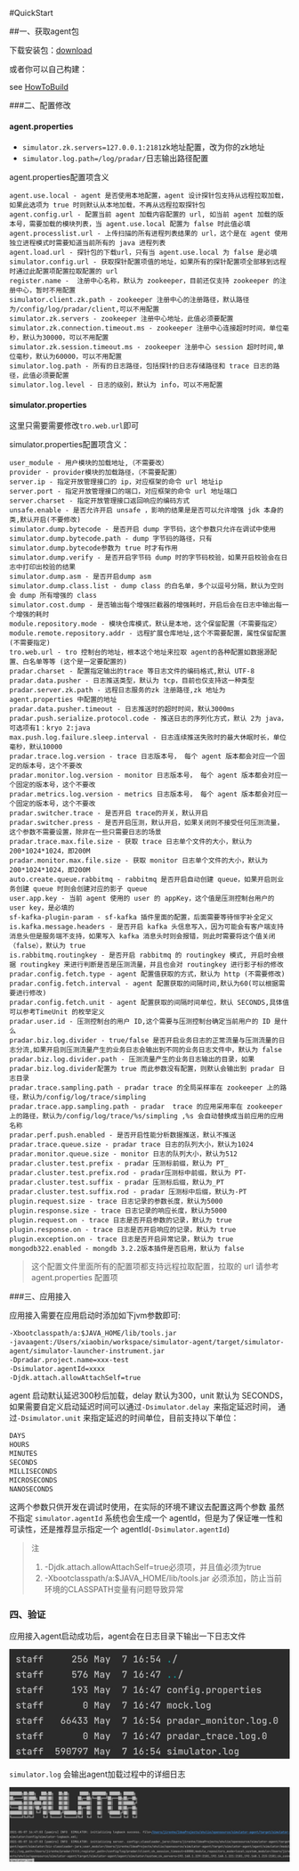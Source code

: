 #QuickStart

##一、获取agent包

下载安装包：[download](http://xxxxx)

或者你可以自己构建：

see [HowToBuild](HowToBuild.md)

###二、配置修改

#### agent.properties

- `simulator.zk.servers=127.0.0.1:2181`zk地址配置，改为你的zk地址
- `simulator.log.path=/log/pradar/`日志输出路径配置

agent.properties配置项含义

```
agent.use.local - agent 是否使用本地配置，agent 设计探针包支持从远程拉取加载，如果此选项为 true 时则默认从本地加载，不再从远程拉取探针包
agent.config.url - 配置当前 agent 加载内容配置的 url, 如当前 agent 加载的版本号，需要加载的模块列表，当 agent.use.local 配置为 false 时此值必填
agent.processlist.url - 上传扫描的所有进程列表结果的 url，这个是在 agent 使用独立进程模式时需要知道当前所有的 java 进程列表
agent.load.url - 探针包的下载url，只有当 agent.use.local 为 false 是必填
simulator.config.url - 获取探针配置项值的地址，如果所有的探针配置项全部移到远程时通过此配置项配置拉取配置的 url
register.name -  注册中心名称，默认为 zookeeper，目前还仅支持 zookeeper 的注册中心，暂时不用配置
simulator.client.zk.path - zookeeper 注册中心的注册路径，默认路径为/config/log/pradar/client,可以不用配置
simulator.zk.servers - zookeeper 注册中心地址，此值必须要配置
simulator.zk.connection.timeout.ms - zookeeper 注册中心连接超时时间，单位毫秒，默认为30000，可以不用配置
simulator.zk.session.timeout.ms - zookeeper 注册中心 session 超时时间,单位毫秒，默认为60000，可以不用配置
simulator.log.path - 所有的日志路径，包括探针的日志存储路径和 trace 日志的路径，此值必须要配置
simulator.log.level - 日志的级别，默认为 info，可以不用配置
```

#### simulator.properties

这里只需要需要修改`tro.web.url`即可

simulator.properties配置项含义：

```
user_module - 用户模块的加载地址,（不需要改）
provider - provider模块的加载路径，（不需要配置）
server.ip - 指定开放管理接口的 ip，对应框架的命令 url 地址ip
server.port - 指定开放管理接口的端口，对应框架的命令 url 地址端口
server.charset - 指定开放管理接口返回响应的编码方式
unsafe.enable - 是否允许开启 unsafe ，影响的结果是是否可以允许增强 jdk 本身的类,默认开启(不要修改)
simulator.dump.bytecode - 是否开启 dump 字节码，这个参数只允许在调试中使用
simulator.dump.bytecode.path - dump 字节码的路径，只有simulator.dump.bytecode参数为 true 时才有作用
simulator.dump.verify - 是否开启字节码 dump 时的字节码校验，如果开启校验会在日志中打印出校验的结果
simulator.dump.asm - 是否开启dump asm
simulator.dump.class.list - dump class 的白名单，多个以逗号分隔，默认为空则会 dump 所有增强的 class
simulator.cost.dump - 是否输出每个增强拦截器的增强耗时，开启后会在日志中输出每一个增强的耗时
module.repository.mode - 模块仓库模式，默认是本地，这个保留配置（不需要指定）
module.remote.repository.addr - 远程扩展仓库地址,这个不需要配置，属性保留配置 (不需要指定)
tro.web.url - tro 控制台的地址，根本这个地址来拉取 agent的各种配置如数据源配置、白名单等等 (这个是一定要配置的)
pradar.charset - 配置指定输出的trace 等日志文件的编码格式,默认 UTF-8
pradar.data.pusher - 日志推送类型，默认为 tcp，目前也仅支持这一种类型
pradar.server.zk.path - 远程日志服务的zk 注册路径,zk 地址为 agent.properties 中配置的地址
pradar.data.pusher.timeout - 日志推送时的超时时间，默认3000ms
pradar.push.serialize.protocol.code - 推送日志的序列化方式，默认 2为 java，可选项有1：kryo 2:java
max.push.log.failure.sleep.interval - 日志连续推送失败时的最大休眠时长，单位毫秒，默认10000
pradar.trace.log.version - trace 日志版本号， 每个 agent 版本都会对应一个固定的版本号，这个不要改
pradar.monitor.log.version - monitor 日志版本号， 每个 agent 版本都会对应一个固定的版本号，这个不要改
pradar.metrics.log.version - metrics 日志版本号， 每个 agent 版本都会对应一个固定的版本号，这个不要改
pradar.switcher.trace - 是否开启 trace的开关，默认开启
pradar.switcher.press - 是否开启压测，默认开启，如果关闭则不接受任何压测流量，这个参数不需要设置，除非在一些只需要日志的场景
pradar.trace.max.file.size - 获取 trace 日志单个文件的大小，默认为200*1024*1024，即200M
pradar.monitor.max.file.size - 获取 monitor 日志单个文件的大小，默认为200*1024*1024，即200M
auto.create.queue.rabbitmq - rabbitmq 是否开启自动创建 queue，如果开启则业务创建 queue 时则会创建对应的影子 queue
user.app.key - 当前 agent 使用的 user 的 appKey，这个值是压测控制台用户的 user key，是必填的
sf-kafka-plugin-param - sf-kafka 插件里面的配置，后面需要等待恒宇补全定义
is.kafka.message.headers - 是否开启 kafka 头信息写入，因为可能会有客户端支持消息头但是服务端不支持，如果写入 kafka 消息头时则会报错，则此时需要将这个值关闭（false），默认为 true
is.rabbitmq.routingkey - 是否开启 rabbitmq 的 routingkey 模式, 开启时会根据 routingkey 来进行判断是否是压测流量，并且也会对 routingkey 进行影子标的修改
pradar.config.fetch.type - agent 配置值获取的方式，默认为 http (不需要修改)
pradar.config.fetch.interval - agent 配置获取的间隔时间,默认为60(可以根据需要进行修改)
pradar.config.fetch.unit - agent 配置获取的间隔时间单位，默认 SECONDS,具体值可以参考TimeUnit 的枚举定义
pradar.user.id - 压测控制台的用户 ID,这个需要与压测控制台确定当前用户的 ID 是什么
pradar.biz.log.divider - true/false 是否开启业务日志的正常流量与压测流量的日志分流,如果开启则压测流量产生的业务日志会输出到不同的业务日志文件中，默认为 false
pradar.biz.log.divider.path - 压测流量产生的业务日志输出的目录，如果 pradar.biz.log.divider配置为 true 而此参数没有配置，则默认会输出到 pradar 日志目录
pradar.trace.sampling.path - pradar trace 的全局采样率在 zookeeper 上的路径，默认为/config/log/trace/simpling
pradar.trace.app.sampling.path - pradar  trace 的应用采用率在 zookeeper 上的路径，默认为/config/log/trace/%s/simpling ,%s 会自动替换成当前应用的应用名称
pradar.perf.push.enabled - 是否开启性能分析数据推送，默认不推送
pradar.trace.queue.size - pradar trace 日志的队列大小，默认为1024
pradar.monitor.queue.size - monitor 日志的队列大小，默认为512
pradar.cluster.test.prefix - pradar 压测标前缀，默认为 PT_
pradar.cluster.test.prefix.rod - pradar压测标中前缀，默认为 PT-
pradar.cluster.test.suffix - pradar 压测标后缀，默认为_PT
pradar.cluster.test.suffix.rod - pradar 压测标中后缀，默认为-PT
plugin.request.size - trace 日志记录的参数长度，默认为5000
plugin.response.size - trace 日志记录的响应长度，默认为5000
plugin.request.on - trace 日志是否开启参数的记录，默认为 true
plugin.response.on - trace 日志是否开启响应的记录，默认为 true
plugin.exception.on - trace 日志是否开启异常记录，默认为 true
mongodb322.enabled - mongdb 3.2.2版本插件是否启用，默认为 false
```

> 这个配置文件里面所有的配置项都支持远程拉取配置，拉取的 url 请参考agent.properties 配置项

###三、应用接入

应用接入需要在应用启动时添加如下jvm参数即可:

```aidl
-Xbootclasspath/a:$JAVA_HOME/lib/tools.jar
-javaagent:/Users/xiaobin/workspace/simulator-agent/target/simulator-agent/simulator-launcher-instrument.jar
-Dpradar.project.name=xxx-test
-Dsimulator.agentId=xxxx
-Djdk.attach.allowAttachSelf=true
```
agent 启动默认延迟300秒后加载，delay 默认为300，unit 默认为 SECONDS，
如果需要自定义启动延迟时间可以通过`-Dsimulator.delay `来指定延迟时间，
通过`-Dsimulator.unit` 来指定延迟的时间单位，目前支持以下单位：
```aidl
DAYS
HOURS
MINUTES
SECONDS
MILLISECONDS
MICROSECONDS
NANOSECONDS
```
这两个参数只供开发在调试时使用，在实际的环境不建议去配置这两个参数
虽然不指定 `simulator.agentId` 系统也会生成一个 agentId，但是为了保证唯一性和可读性，还是推荐显示指定一个 agentId(`-Dsimulator.agentId`)

> 注 
> 1. -Djdk.attach.allowAttachSelf=true必须项，并且值必须为true 
> 2. -Xbootclasspath/a:$JAVA_HOME/lib/tools.jar 必须添加，防止当前环境的CLASSPATH变量有问题导致异常

### 四、验证

应用接入agent启动成功后，agent会在日志目录下输出一下日志文件

![log.png](./imgs/loglist.jpg)

`simulator.log` 会输出agent加载过程中的详细日志

![log.png](./imgs/img.png)

